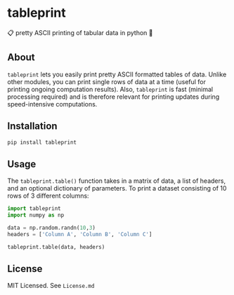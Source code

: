 # tableprint
:clipboard: pretty ASCII printing of tabular data in python :snake:

## About
`tableprint` lets you easily print pretty ASCII formatted tables of data.
Unlike other modules, you can print single rows of data at a time (useful for printing ongoing computation results).
Also, `tableprint` is fast (minimal processing required) and is therefore relevant for printing updates during speed-intensive computations.

## Installation
```bash
pip install tableprint
```

## Usage
The `tableprint.table()` function takes in a matrix of data, a list of headers, and an optional dictionary of parameters. To print a dataset consisting of 10 rows of 3 different columns:
```python
import tableprint
import numpy as np

data = np.random.randn(10,3)
headers = ['Column A', 'Column B', 'Column C']

tableprint.table(data, headers)
```

## License
MIT Licensed. See `License.md`
